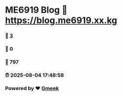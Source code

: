 # ME6919 Blog :link: https://blog.me6919.xx.kg 
### :page_facing_up: [3](https://blog.me6919.xx.kg/tag.html) 
### :speech_balloon: 0 
### :hibiscus: 797 
### :alarm_clock: 2025-08-04 17:48:58 
### Powered by :heart: [Gmeek](https://github.com/Meekdai/Gmeek)
